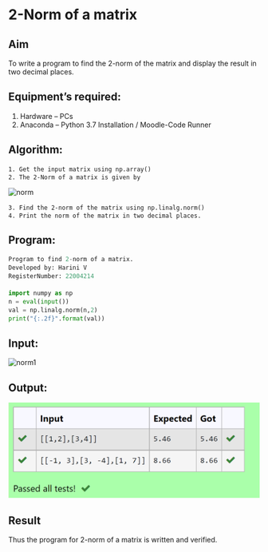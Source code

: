 # 2-Norm of a matrix
## Aim
To write a program to find the 2-norm of the matrix and display the result in two decimal places.
## Equipment’s required:
1.	Hardware – PCs
2.	Anaconda – Python 3.7 Installation / Moodle-Code Runner
## Algorithm:
	1. Get the input matrix using np.array()
	2. The 2-Norm of a matrix is given by 
![norm](./normeqn1.jpg)
    
    3. Find the 2-norm of the matrix using np.linalg.norm()
	4. Print the norm of the matrix in two decimal places.
## Program:
```python
Program to find 2-norm of a matrix.
Developed by: Harini V
RegisterNumber: 22004214

import numpy as np
n = eval(input())
val = np.linalg.norm(n,2)
print("{:.2f}".format(val))

```
## Input:
![norm1](./input.jpg)

## Output:
![output](/148741618-ae6e14e7-1ff9-4118-8bf5-debc1c7cc6e5.png)

## Result
Thus the program for 2-norm of a matrix is written and verified.
